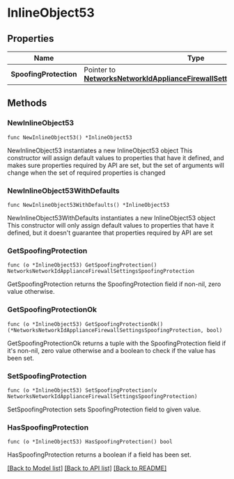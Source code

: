 # InlineObject53

## Properties

Name | Type | Description | Notes
------------ | ------------- | ------------- | -------------
**SpoofingProtection** | Pointer to [**NetworksNetworkIdApplianceFirewallSettingsSpoofingProtection**](NetworksNetworkIdApplianceFirewallSettingsSpoofingProtection.md) |  | [optional] 

## Methods

### NewInlineObject53

`func NewInlineObject53() *InlineObject53`

NewInlineObject53 instantiates a new InlineObject53 object
This constructor will assign default values to properties that have it defined,
and makes sure properties required by API are set, but the set of arguments
will change when the set of required properties is changed

### NewInlineObject53WithDefaults

`func NewInlineObject53WithDefaults() *InlineObject53`

NewInlineObject53WithDefaults instantiates a new InlineObject53 object
This constructor will only assign default values to properties that have it defined,
but it doesn't guarantee that properties required by API are set

### GetSpoofingProtection

`func (o *InlineObject53) GetSpoofingProtection() NetworksNetworkIdApplianceFirewallSettingsSpoofingProtection`

GetSpoofingProtection returns the SpoofingProtection field if non-nil, zero value otherwise.

### GetSpoofingProtectionOk

`func (o *InlineObject53) GetSpoofingProtectionOk() (*NetworksNetworkIdApplianceFirewallSettingsSpoofingProtection, bool)`

GetSpoofingProtectionOk returns a tuple with the SpoofingProtection field if it's non-nil, zero value otherwise
and a boolean to check if the value has been set.

### SetSpoofingProtection

`func (o *InlineObject53) SetSpoofingProtection(v NetworksNetworkIdApplianceFirewallSettingsSpoofingProtection)`

SetSpoofingProtection sets SpoofingProtection field to given value.

### HasSpoofingProtection

`func (o *InlineObject53) HasSpoofingProtection() bool`

HasSpoofingProtection returns a boolean if a field has been set.


[[Back to Model list]](../README.md#documentation-for-models) [[Back to API list]](../README.md#documentation-for-api-endpoints) [[Back to README]](../README.md)


